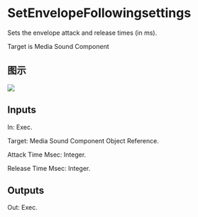 # SetEnvelopeFollowingsettings

Sets the envelope attack and release times (in ms).

Target is Media Sound Component

## 图示

![]($-20221218-20021648.png)

## Inputs

In: Exec.

Target: Media Sound Component Object Reference.

Attack Time Msec: Integer.

Release Time Msec: Integer.  

## Outputs

Out: Exec.

